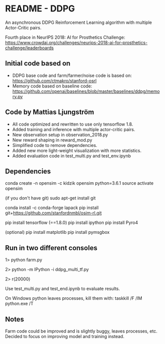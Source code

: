 

# README - DDPG

An asynchronous DDPG Reinforcement Learning algorithm with multiple Actor-Critic pairs.

Fourth place in NeurIPS 2018: AI for Prosthetics Challenge: 
https://www.crowdai.org/challenges/neurips-2018-ai-for-prosthetics-challenge/leaderboards


## Initial code based on

* DDPG base code and farm/farmer/noise code is based on: https://github.com/ctmakro/stanford-osrl
* Memory code based on baseline code: https://github.com/openai/baselines/blob/master/baselines/ddpg/memory.py


## Code by Mattias Ljungström

* All code optimized and rewritten to use only tensorflow 1.8.
* Added training and inference with multiple actor-critic pairs.
* New observation setup in observation_2018.py
* New reward shaping in reward_mod.py
* Simplified code to remove dependencies.
* Added new more light-weight visualization with more statistics.
* Added evaluation code in test_multi.py and test_env.ipynb


## Dependencies

conda create -n opensim -c kidzik opensim python=3.6.1
source activate opensim

(if you don't have git)
sudo apt-get install git

conda install -c conda-forge lapack
pip install git+https://github.com/stanfordnmbl/osim-rl.git

pip install tensorflow (==1.8.0)
pip install ipython
pip install Pyro4

(optional)
pip install matplotlib
pip install pymsgbox


## Run in two different consoles

1> python farm.py

2> python -m IPython -i ddpg_multi_tf.py

2> r(20000)

Use test_multi.py and test_end.ipynb to evaluate results.

On Windows python leaves processes, kill them with:
taskkill /F /IM python.exe /T


## Notes

Farm code could be improved and is slightly buggy, leaves processes, etc. 
Decided to focus on improving model and training instead.



